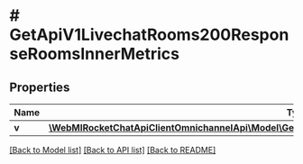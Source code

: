 # # GetApiV1LivechatRooms200ResponseRoomsInnerMetrics

## Properties

Name | Type | Description | Notes
------------ | ------------- | ------------- | -------------
**v** | [**\WebMIRocketChatApiClientOmnichannelApi\Model\GetApiV1LivechatRooms200ResponseRoomsInnerMetricsV**](GetApiV1LivechatRooms200ResponseRoomsInnerMetricsV.md) |  | [optional]

[[Back to Model list]](../../README.md#models) [[Back to API list]](../../README.md#endpoints) [[Back to README]](../../README.md)
